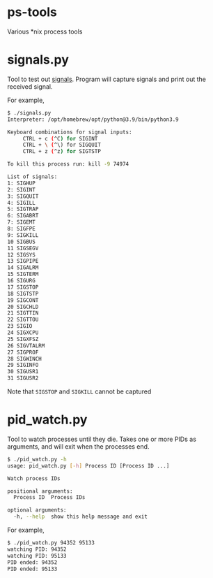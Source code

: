 # 	ps-tools

Various \*nix process tools

# signals.py

Tool to test out [signals](https://en.wikipedia.org/wiki/Signal_(IPC)). Program will capture signals and print out the received signal.

For example, 

```bash
$ ./signals.py
Interpreter: /opt/homebrew/opt/python@3.9/bin/python3.9

Keyboard combinations for signal inputs:
     CTRL + c (^C) for SIGINT
     CTRL + \ (^\) for SIGQUIT
     CTRL + z (^z) for SIGTSTP

To kill this process run: kill -9 74974

List of signals:
1: SIGHUP
2: SIGINT
3: SIGQUIT
4: SIGILL
5: SIGTRAP
6: SIGABRT
7: SIGEMT
8: SIGFPE
9: SIGKILL
10 SIGBUS
11 SIGSEGV
12 SIGSYS
13 SIGPIPE
14 SIGALRM
15 SIGTERM
16 SIGURG
17 SIGSTOP
18 SIGTSTP
19 SIGCONT
20 SIGCHLD
21 SIGTTIN
22 SIGTTOU
23 SIGIO
24 SIGXCPU
25 SIGXFSZ
26 SIGVTALRM
27 SIGPROF
28 SIGWINCH
29 SIGINFO
30 SIGUSR1
31 SIGUSR2
```


Note that `SIGSTOP` and `SIGKILL` cannot be captured


# pid_watch.py

Tool to watch processes until they die. Takes one or more PIDs as arguments, and will exit when the processes end. 

```bash
$ ./pid_watch.py -h
usage: pid_watch.py [-h] Process ID [Process ID ...]

Watch process IDs

positional arguments:
  Process ID  Process IDs

optional arguments:
  -h, --help  show this help message and exit
```

For example, 

```bash
$ ./pid_watch.py 94352 95133
watching PID: 94352
watching PID: 95133
PID ended: 94352
PID ended: 95133
```